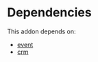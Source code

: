 # Dependencies

This addon depends on:

- [event](https://github.com/bringout/oca-ocb-core/tree/9d67cf00c06114fd0d5a87a06a485b3dabf57e2b/odoo-bringout-oca-ocb-event)
- [crm](https://github.com/bringout/oca-ocb-crm/tree/e1a65339b7c7a28040a72ff2de3a7891f54e21c9/odoo-bringout-oca-ocb-crm)
